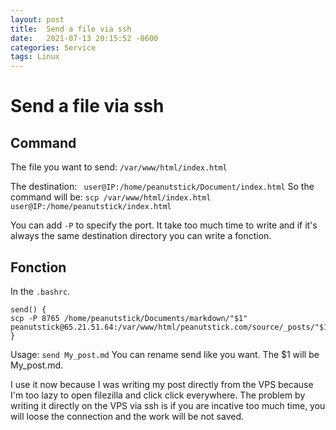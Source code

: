 ```yaml
---
layout: post
title:  Send a file via ssh
date:   2021-07-13 20:15:52 -0600
categories: Service
tags: Linux
---
```

# Send a file via ssh
## Command
The file you want to send:
```/var/www/html/index.html```

The destination:
``` user@IP:/home/peanutstick/Document/index.html```
So the command will be:
```scp /var/www/html/index.html user@IP:/home/peanutstick/index.html```

You can add ```-P```  to specify the port.
It take too much time to write and if it's always the same destination directory you can write a fonction.

## Fonction
In the ```.bashrc```.
```
send() {
scp -P 8765 /home/peanutstick/Documents/markdown/"$1" 
peanutstick@65.21.51.64:/var/www/html/peanutstick.com/source/_posts/"$1"
}
```
Usage:
```send My_post.md```
You can rename send like you want.
The $1 will be My_post.md.

I use it now because I was writing my post directly from the VPS because I'm too lazy to open filezilla and click click everywhere.
The problem by writing it directly on the VPS via ssh is if you are incative too much time, you will loose the connection and the work will be not saved.  





